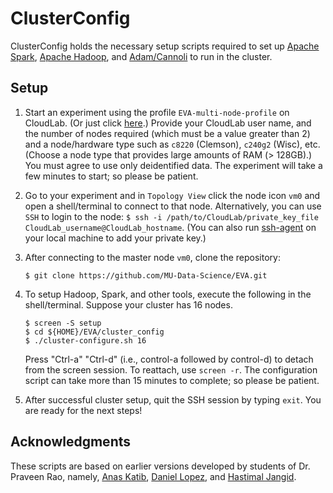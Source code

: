 # ClusterConfig

 ClusterConfig holds the necessary setup scripts required to set up
 [Apache Spark](https://spark.apache.org),
 [Apache Hadoop](https://hadoop.apache.org), and
 [Adam/Cannoli](http://bdgenomics.org/) to run in the cluster.

## Setup
1.  Start an experiment using the profile `EVA-multi-node-profile` on
    CloudLab. (Or just click
    [here](https://www.cloudlab.us/p/EVA-public/EVA-multi-node-profile).)
    Provide your CloudLab user name, and the number of nodes required
    (which must be a value greater than 2) and a node/hardware type such
    as `c8220` (Clemson), `c240g2` (Wisc), etc. (Choose a node type that
    provides large amounts of RAM (> 128GB).) You must agree to use only
    deidentified data. The experiment will take a few minutes to start;
    so please be patient.

2. Go to your experiment and in `Topology View` click the node icon
   `vm0` and open a shell/terminal to connect to that node.
   Alternatively, you can use `SSH` to login to the node: `$ ssh -i
   /path/to/CloudLab/private_key_file
   CloudLab_username@CloudLab_hostname`. (You can also run
   [ssh-agent](https://www.ssh.com/ssh/agent) on your local machine to
   add your private key.)
3. After connecting to the master node `vm0`, clone the repository:
   ```
   $ git clone https://github.com/MU-Data-Science/EVA.git
   ```

4. To setup Hadoop, Spark, and other tools, execute the following in the
   shell/terminal. Suppose your cluster has 16 nodes.
   ```
   $ screen -S setup
   $ cd ${HOME}/EVA/cluster_config
   $ ./cluster-configure.sh 16
   ```
   Press "Ctrl-a" "Ctrl-d" (i.e., control-a followed by control-d) to
   detach from the screen session. To reattach, use `screen -r`.
   The configuration script can take more than 15 minutes to complete;
   so please be patient.

5. After successful cluster setup, quit the SSH session by typing
   `exit`. You are ready for the next steps!

## Acknowledgments
 These scripts are based on earlier versions developed by students of
 Dr. Praveen Rao, namely, [Anas Katib](https://github.com/anask),
 [Daniel Lopez](https://github.com/debarron), and
 [Hastimal Jangid](https://github.com/hastimal).
